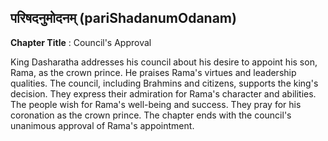 ## परिषदनुमोदनम् (pariShadanumOdanam)
**Chapter Title** : Council's Approval

King Dasharatha addresses his council about his desire to appoint his son, Rama, as the crown prince. He praises Rama's virtues and leadership qualities. The council, including Brahmins and citizens, supports the king's decision. They express their admiration for Rama's character and abilities. The people wish for Rama's well-being and success. They pray for his coronation as the crown prince. The chapter ends with the council's unanimous approval of Rama's appointment.